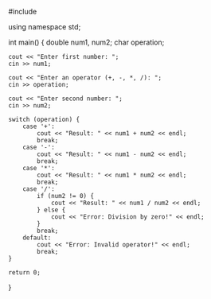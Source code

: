 
#include <iostream>

using namespace std;

int main() {
    double num1, num2;
    char operation;
    
    cout << "Enter first number: ";
    cin >> num1;

    cout << "Enter an operator (+, -, *, /): ";
    cin >> operation;

    cout << "Enter second number: ";
    cin >> num2;

    switch (operation) {
        case '+':
            cout << "Result: " << num1 + num2 << endl;
            break;
        case '-':
            cout << "Result: " << num1 - num2 << endl;
            break;
        case '*':
            cout << "Result: " << num1 * num2 << endl;
            break;
        case '/':
            if (num2 != 0) {
                cout << "Result: " << num1 / num2 << endl;
            } else {
                cout << "Error: Division by zero!" << endl;
            }
            break;
        default:
            cout << "Error: Invalid operator!" << endl;
            break;
    }

    return 0;
}
